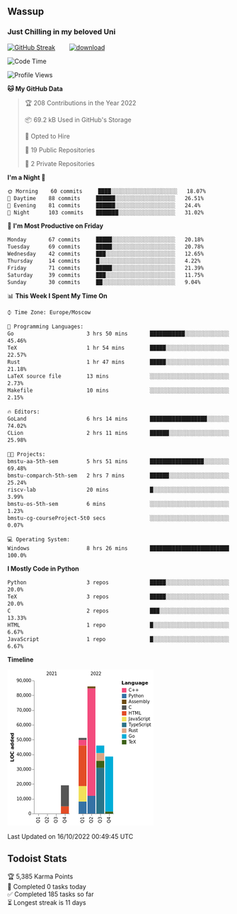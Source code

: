 ## Wassup 
### Just Chilling in my beloved Uni 

<!--
-->

[![GitHub Streak](http://github-readme-streak-stats.herokuapp.com?user=archeoss&theme=shades-of-purple&hide_border=true&date_format=j%20M%5B%20Y%5D)](https://git.io/streak-stats)&nbsp;&nbsp;&nbsp;&nbsp;&nbsp;&nbsp;&nbsp;&nbsp;[![download](https://user-images.githubusercontent.com/68448737/147796309-d8b65b1d-4dde-40d9-b03a-2b42aaa6cd43.jpeg)
](http://bmstu.ru/)

<!--START_SECTION:waka-->
![Code Time](http://img.shields.io/badge/Code%20Time-616%20hrs%208%20mins-blue)

![Profile Views](http://img.shields.io/badge/Profile%20Views-2-blue)

**🐱 My GitHub Data** 

> 🏆 208 Contributions in the Year 2022
 > 
> 📦 69.2 kB Used in GitHub's Storage 
 > 
> 💼 Opted to Hire
 > 
> 📜 19 Public Repositories 
 > 
> 🔑 2 Private Repositories  
 > 
**I'm a Night 🦉** 

```text
🌞 Morning    60 commits     ████░░░░░░░░░░░░░░░░░░░░░   18.07% 
🌆 Daytime    88 commits     ██████░░░░░░░░░░░░░░░░░░░   26.51% 
🌃 Evening    81 commits     ██████░░░░░░░░░░░░░░░░░░░   24.4% 
🌙 Night      103 commits    ███████░░░░░░░░░░░░░░░░░░   31.02%

```
📅 **I'm Most Productive on Friday** 

```text
Monday       67 commits     █████░░░░░░░░░░░░░░░░░░░░   20.18% 
Tuesday      69 commits     █████░░░░░░░░░░░░░░░░░░░░   20.78% 
Wednesday    42 commits     ███░░░░░░░░░░░░░░░░░░░░░░   12.65% 
Thursday     14 commits     █░░░░░░░░░░░░░░░░░░░░░░░░   4.22% 
Friday       71 commits     █████░░░░░░░░░░░░░░░░░░░░   21.39% 
Saturday     39 commits     ███░░░░░░░░░░░░░░░░░░░░░░   11.75% 
Sunday       30 commits     ██░░░░░░░░░░░░░░░░░░░░░░░   9.04%

```


📊 **This Week I Spent My Time On** 

```text
⌚︎ Time Zone: Europe/Moscow

💬 Programming Languages: 
Go                       3 hrs 50 mins       ███████████░░░░░░░░░░░░░░   45.46% 
TeX                      1 hr 54 mins        █████░░░░░░░░░░░░░░░░░░░░   22.57% 
Rust                     1 hr 47 mins        █████░░░░░░░░░░░░░░░░░░░░   21.18% 
LaTeX source file        13 mins             ░░░░░░░░░░░░░░░░░░░░░░░░░   2.73% 
Makefile                 10 mins             ░░░░░░░░░░░░░░░░░░░░░░░░░   2.15%

🔥 Editors: 
GoLand                   6 hrs 14 mins       ██████████████████░░░░░░░   74.02% 
CLion                    2 hrs 11 mins       ██████░░░░░░░░░░░░░░░░░░░   25.98%

🐱‍💻 Projects: 
bmstu-aa-5th-sem         5 hrs 51 mins       █████████████████░░░░░░░░   69.48% 
bmstu-comparch-5th-sem   2 hrs 7 mins        ██████░░░░░░░░░░░░░░░░░░░   25.24% 
riscv-lab                20 mins             █░░░░░░░░░░░░░░░░░░░░░░░░   3.99% 
bmstu-os-5th-sem         6 mins              ░░░░░░░░░░░░░░░░░░░░░░░░░   1.23% 
bmstu-cg-courseProject-5t0 secs              ░░░░░░░░░░░░░░░░░░░░░░░░░   0.07%

💻 Operating System: 
Windows                  8 hrs 26 mins       █████████████████████████   100.0%

```

**I Mostly Code in Python** 

```text
Python                   3 repos             █████░░░░░░░░░░░░░░░░░░░░   20.0% 
TeX                      3 repos             █████░░░░░░░░░░░░░░░░░░░░   20.0% 
C                        2 repos             ███░░░░░░░░░░░░░░░░░░░░░░   13.33% 
HTML                     1 repo              █░░░░░░░░░░░░░░░░░░░░░░░░   6.67% 
JavaScript               1 repo              █░░░░░░░░░░░░░░░░░░░░░░░░   6.67%

```


**Timeline**

![Chart not found](https://raw.githubusercontent.com/archeoss/archeoss/master/charts/bar_graph.png) 


 Last Updated on 16/10/2022 00:49:45 UTC
<!--END_SECTION:waka-->

## Todoist Stats

<!-- TODO-IST:START -->
🏆  5,385 Karma Points           
🌸  Completed 0 tasks today           
✅  Completed 185 tasks so far           
⏳  Longest streak is 11 days
<!-- TODO-IST:END -->
